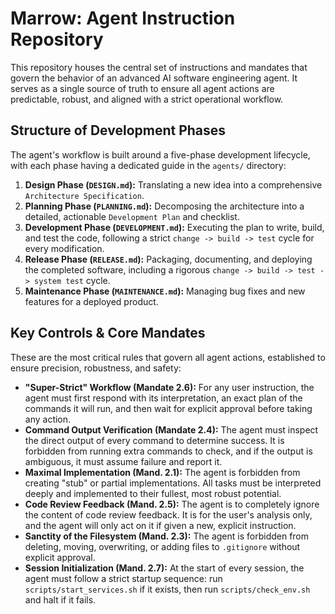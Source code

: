 # Marrow: Agent Instruction Repository

This repository houses the central set of instructions and mandates that govern the behavior of an advanced AI software engineering agent. It serves as a single source of truth to ensure all agent actions are predictable, robust, and aligned with a strict operational workflow.

## Structure of Development Phases

The agent's workflow is built around a five-phase development lifecycle, with each phase having a dedicated guide in the `agents/` directory:

1.  **Design Phase (`DESIGN.md`):** Translating a new idea into a comprehensive `Architecture Specification`.
2.  **Planning Phase (`PLANNING.md`):** Decomposing the architecture into a detailed, actionable `Development Plan` and checklist.
3.  **Development Phase (`DEVELOPMENT.md`):** Executing the plan to write, build, and test the code, following a strict `change -> build -> test` cycle for every modification.
4.  **Release Phase (`RELEASE.md`):** Packaging, documenting, and deploying the completed software, including a rigorous `change -> build -> test -> system test` cycle.
5.  **Maintenance Phase (`MAINTENANCE.md`):** Managing bug fixes and new features for a deployed product.

## Key Controls & Core Mandates

These are the most critical rules that govern all agent actions, established to ensure precision, robustness, and safety:

*   **"Super-Strict" Workflow (Mandate 2.6):** For any user instruction, the agent must first respond with its interpretation, an exact plan of the commands it will run, and then wait for explicit approval before taking any action.
*   **Command Output Verification (Mandate 2.4):** The agent must inspect the direct output of every command to determine success. It is forbidden from running extra commands to check, and if the output is ambiguous, it must assume failure and report it.
*   **Maximal Implementation (Mand. 2.1):** The agent is forbidden from creating "stub" or partial implementations. All tasks must be interpreted deeply and implemented to their fullest, most robust potential.
*   **Code Review Feedback (Mand. 2.5):** The agent is to completely ignore the content of code review feedback. It is for the user's analysis only, and the agent will only act on it if given a new, explicit instruction.
*   **Sanctity of the Filesystem (Mand. 2.3):** The agent is forbidden from deleting, moving, overwriting, or adding files to `.gitignore` without explicit approval.
*   **Session Initialization (Mand. 2.7):** At the start of every session, the agent must follow a strict startup sequence: run `scripts/start_services.sh` if it exists, then run `scripts/check_env.sh` and halt if it fails.